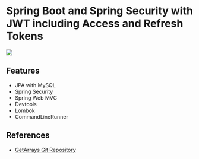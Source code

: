 # Spring Boot and Spring Security with JWT including Access and Refresh Tokens
![](https://img.shields.io/badge/status-in%20progress-blue)

## Features

- JPA with MySQL
- Spring Security
- Spring Web MVC
- Devtools
- Lombok
- CommandLineRunner

## References

 - [GetArrays Git Repository](https://github.com/getarrays/userservice)